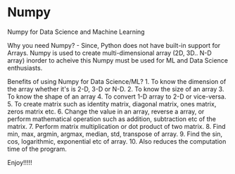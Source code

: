 # Numpy
Numpy for Data Science and Machine Learning

Why you need Numpy?
 	- Since, Python does not have built-in support for Arrays. Numpy is used to create multi-dimensional array (2D, 3D.. N-D array) inorder to acheive this Numpy must be used for ML and Data Science enthusiasts.

Benefits of using Numpy for Data Science/ML?
	1. To know the dimension of the array whether it's is 2-D, 3-D or N-D.
	2. To know the size of an array
	3. To know the shape of an array
	4. To convert 1-D array to 2-D or vice-versa.
	5. To create matrix such as identity matrix, diagonal matrix, ones matrix, zeros matrix etc.
	6. Change the value in an array, reverse a array, or perform mathematical operation such as addition, subtraction etc of the matrix.
	7. Perform matrix multiplication or dot product of two matrix.
	8. Find min, max, argmin, argmax, median, std, transpose of array. 
	9. Find the sin, cos, logarithmic, exponential etc of array.
	10. Also reduces the computation time of the program.

Enjoy!!!!!


